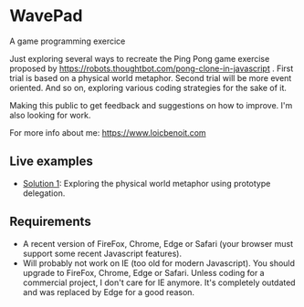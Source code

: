 # WavePad
A game programming exercice

Just exploring several ways to recreate the Ping Pong game exercise proposed by https://robots.thoughtbot.com/pong-clone-in-javascript . First trial is based on a physical world metaphor. Second trial will be more event oriented. And so on, exploring various coding strategies for the sake of it.

Making this public to get feedback and suggestions on how to improve. I'm also looking for work.

For more info about me: https://www.loicbenoit.com


## Live examples
- [Solution 1](https://www.loicbenoit.com/wavepad/solution1/fr): Exploring the physical world metaphor using prototype delegation.

## Requirements
- A recent version of FireFox, Chrome, Edge or Safari (your browser must support some recent Javascript features).
- Will probably not work on IE (too old for modern Javascript). You should upgrade to FireFox, Chrome, Edge or Safari. Unless coding for a commercial project, I don't care for IE anymore. It's completely outdated and was replaced by Edge for a good reason.
